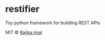 # restifier

Toy python framework for building REST APIs

MIT © [Rajika Imal](https://rajikaimal.github.io)
